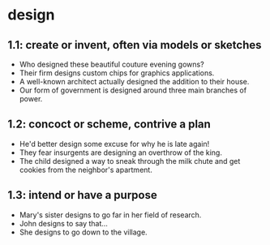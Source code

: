 # design
## 1.1: create or invent, often via models or sketches

  *  Who designed these beautiful couture evening gowns?
  *  Their firm designs custom chips for graphics applications.
  *  A well-known architect actually designed the addition to their house.
  *  Our form of government is designed around three main branches of power.

## 1.2: concoct or scheme, contrive a plan

  *  He'd better design some excuse for why he is late again!
  *  They fear insurgents are designing an overthrow of the king.
  *  The child designed a way to sneak through the milk chute and get cookies from the neighbor's apartment.

## 1.3: intend or have a purpose

  *  Mary's sister designs to go far in her field of research.
  *  John designs to say that...
  *  She designs to go down to the village.
